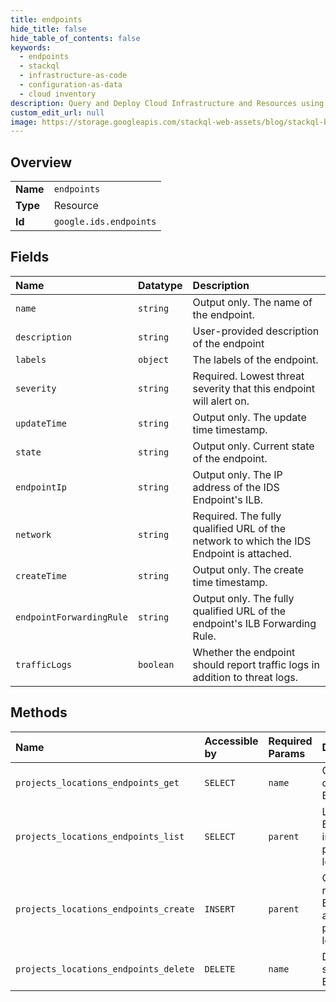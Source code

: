 ```yaml
---
title: endpoints
hide_title: false
hide_table_of_contents: false
keywords:
  - endpoints
  - stackql
  - infrastructure-as-code
  - configuration-as-data
  - cloud inventory
description: Query and Deploy Cloud Infrastructure and Resources using SQL
custom_edit_url: null
image: https://storage.googleapis.com/stackql-web-assets/blog/stackql-blog-post-featured-image.png
---
```

  
    

## Overview
<table><tbody>
<tr><td><b>Name</b></td><td><code>endpoints</code></td></tr>
<tr><td><b>Type</b></td><td>Resource</td></tr>
<tr><td><b>Id</b></td><td><code>google.ids.endpoints</code></td></tr>
</tbody></table>

## Fields
| Name | Datatype | Description |
|:-----|:---------|:------------|
| `name` | `string` | Output only. The name of the endpoint. |
| `description` | `string` | User-provided description of the endpoint |
| `labels` | `object` | The labels of the endpoint. |
| `severity` | `string` | Required. Lowest threat severity that this endpoint will alert on. |
| `updateTime` | `string` | Output only. The update time timestamp. |
| `state` | `string` | Output only. Current state of the endpoint. |
| `endpointIp` | `string` | Output only. The IP address of the IDS Endpoint's ILB. |
| `network` | `string` | Required. The fully qualified URL of the network to which the IDS Endpoint is attached. |
| `createTime` | `string` | Output only. The create time timestamp. |
| `endpointForwardingRule` | `string` | Output only. The fully qualified URL of the endpoint's ILB Forwarding Rule. |
| `trafficLogs` | `boolean` | Whether the endpoint should report traffic logs in addition to threat logs. |
## Methods
| Name | Accessible by | Required Params | Description |
|:-----|:--------------|:----------------|:------------|
| `projects_locations_endpoints_get` | `SELECT` | `name` | Gets details of a single Endpoint. |
| `projects_locations_endpoints_list` | `SELECT` | `parent` | Lists Endpoints in a given project and location. |
| `projects_locations_endpoints_create` | `INSERT` | `parent` | Creates a new Endpoint in a given project and location. |
| `projects_locations_endpoints_delete` | `DELETE` | `name` | Deletes a single Endpoint. |
